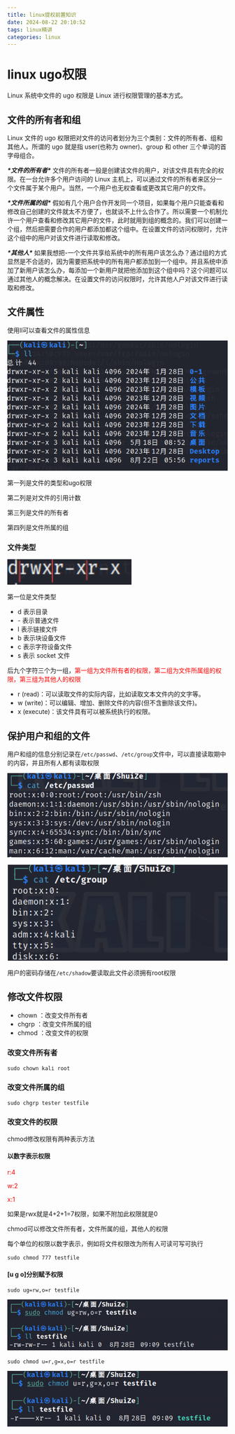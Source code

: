 ```yaml
---
title: linux提权前置知识
date: 2024-08-22 20:10:52
tags: linux精讲
categories: linux
---
```


# linux ugo权限

Linux 系统中文件的 ugo 权限是 Linux 进行权限管理的基本方式。

## 文件的所有者和组

Linux 文件的 ugo 权限把对文件的访问者划分为三个类别：文件的所有者、组和其他人。所谓的 ugo 就是指 user(也称为 owner)、group 和 other 三个单词的首字母组合。

***\*文件的所有者\****
文件的所有者一般是创建该文件的用户，对该文件具有完全的权限。在一台允许多个用户访问的 Linux 主机上，可以通过文件的所有者来区分一个文件属于某个用户。当然，一个用户也无权查看或更改其它用户的文件。

***\*文件所属的组\****
假如有几个用户合作开发同一个项目，如果每个用户只能查看和修改自己创建的文件就太不方便了，也就谈不上什么合作了。所以需要一个机制允许一个用户查看和修改其它用户的文件，此时就用到组的概念的。我们可以创建一个组，然后把需要合作的用户都添加都这个组中。在设置文件的访问权限时，允许这个组中的用户对该文件进行读取和修改。

***\*其他人\****
如果我想把-一个文件共享给系统中的所有用户该怎么办？通过组的方式显然是不合适的，因为需要把系统中的所有用户都添加到一个组中。并且系统中添加了新用户该怎么办，每添加一个新用户就把他添加到这个组中吗？这个问题可以通过其他人的概念解决。在设置文件的访问权限时，允许其他人户对该文件进行读取和修改。

## 文件属性

使用ll可以查看文件的属性信息

![image-20240823130211232](./././././ago权限体系/image-20240823130211232.png)

第一列是文件的类型和ugo权限

第二列是对文件的引用计数

第三列是文件的所有者

第四列是文件所属的组

### 文件类型

<img src="./ago权限体系/image-20240823130340155.png" alt="image-20240823130340155" style="zoom: 200%;" />

第一位是文件类型

- d 表示目录
- \- 表示普通文件
- l 表示链接文件
- b 表示块设备文件
- c 表示字符设备文件
- s 表示 socket 文件

后九个字符三个为一组，<font color=red>第一组为文件所有者的权限，第二组为文件所属组的权限，第三组为其他人的权限</font>

- r (read)：可以读取文件的实际内容，比如读取文本文件内的文字等。
- w (write)：可以编辑、增加、删除文件的内容(但不含删除该文件)。
- x (execute)：该文件具有可以被系统执行的权限。

## 保护用户和组的文件

用户和组的信息分别记录在`/etc/passwd`、`/etc/group`文件中，可以直接读取期中的内容，并且所有人都有读取权限

![image-20240828204933630](./././././ago权限体系/image-20240828204933630.png)

![image-20240828204943056](./././././ago权限体系/image-20240828204943056.png)

用户的密码存储在`/etc/shadow`要读取此文件必须拥有root权限

## 修改文件权限

- chown ：改变文件所有者
- chgrp ：改变文件所属的组
- chmod ：改变文件的权限

### 改变文件所有者

```
sudo chown kali root
```

### 改变文件所属的组

```
sudo chgrp tester testfile
```

### 改变文件的权限

chmod修改权限有两种表示方法

#### 以数字表示权限

<font color=red>r:4</font>

<font color=red>w:2</font>

<font color=red>x:1</font>

如果是rwx就是4+2+1=7权限，如果不附加此权限就是0

chmod可以修改文件所有者，文件所属的组，其他人的权限

每个单位的权限以数字表示，例如将文件权限改为所有人可读可写可执行

```
sudo chmod 777 testfile
```

#### [u g o]分别赋予权限

```
sudo ug=rw,o=r testfile 
```

![image-20240828211010568](./././././ago权限体系/image-20240828211010568.png)

```
sudo chmod u=r,g=x,o=r testfile
```

![image-20240828211103664](./././././ago权限体系/image-20240828211103664.png)